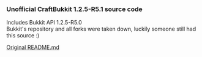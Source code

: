 ### Unofficial CraftBukkit 1.2.5-R5.1 source code
Includes Bukkit API 1.2.5-R5.0  
Bukkit's repository and all forks were taken down, luckily someone still had this source :)  

[Original README.md](README.md.orig)